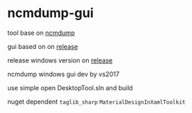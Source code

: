 # ncmdump-gui

tool base on [ncmdump](https://github.com/anonymous5l/ncmdump)

gui based on on [release](https://github.com/anonymous5l/ncmdump-gui)

release windows version on [release](https://github.com/QwQ11/ncmdump-gui/releases/tag/fully)

ncmdump windows gui dev by vs2017

use simple open DesktopTool.sln and build

nuget dependent `taglib_sharp` `MaterialDesignInXamlToolkit`

